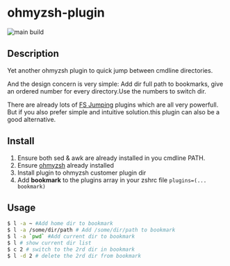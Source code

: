 # ohmyzsh-plugin

![main build](https://github.com/calmzhu/ohmyzsh-plugin-bookmark/actions/workflows/build.yml/badge.svg?branch=main)

## Description

Yet another ohmyzsh plugin to quick jump between cmdline directories.

And the design concern is very simple:
 Add dir full path to bookmarks, give an ordered number for every directory.Use the numbers to switch dir.

There are already lots of [FS Jumping](https://github.com/ohmyzsh/ohmyzsh/wiki/Plugins-Overview#fs-jumping) plugins which are all very powerfull.
But if you also prefer simple and intuitive solution.this plugin can also be a good alternative.


## Install
1. Ensure both sed & awk are already installed in you cmdline PATH.
1. Ensure [ohmyzsh](https://github.com/ohmyzsh/ohmyzsh) already installed
1. Install plugin to ohmyzsh customer plugin dir
1. Add **bookmark** to the plugins array in your zshrc file
    `plugins=(... bookmark)`



## Usage

```bash
$ l -a ~ #Add home dir to bookmark
$ l -a /some/dir/path # Add /some/dir/path to bookmark
$ l -a `pwd` #Add current dir to bookmark
$ l # show current dir list
$ c 2 # switch to the 2rd dir in bookmark
$ l -d 2 # delete the 2rd dir from bookmark

```

